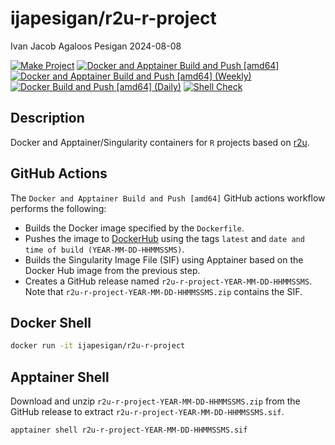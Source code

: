 ijapesigan/r2u-r-project
================
Ivan Jacob Agaloos Pesigan
2024-08-08

<!-- README.md is generated from .setup/readme/README.Rmd. Please edit that file -->
<!-- badges: start -->

[![Make
Project](https://github.com/ijapesigan/docker-r2u-r-project/actions/workflows/make.yml/badge.svg)](https://github.com/ijapesigan/docker-r2u-r-project/actions/workflows/make.yml)
[![Docker and Apptainer Build and Push
\[amd64\]](https://github.com/ijapesigan/docker-r2u-r-project/actions/workflows/docker-apptainer-build-push-amd64.yml/badge.svg)](https://github.com/ijapesigan/docker-r2u-r-project/actions/workflows/docker-apptainer-build-push-amd64.yml)
[![Docker and Apptainer Build and Push \[amd64\]
(Weekly)](https://github.com/ijapesigan/docker-r2u-r-project/actions/workflows/docker-apptainer-build-push-weekly-amd64.yml/badge.svg)](https://github.com/ijapesigan/docker-r2u-r-project/actions/workflows/docker-apptainer-build-push-weekly-amd64.yml)
[![Docker Build and Push \[amd64\]
(Daily)](https://github.com/ijapesigan/docker-r2u-r-project/actions/workflows/docker-build-push-daily-amd64.yml/badge.svg)](https://github.com/ijapesigan/docker-r2u-r-project/actions/workflows/docker-build-push-daily-amd64.yml)
[![Shell
Check](https://github.com/ijapesigan/docker-r2u-r-project/actions/workflows/shellcheck.yml/badge.svg)](https://github.com/ijapesigan/docker-r2u-r-project/actions/workflows/shellcheck.yml)
<!-- badges: end -->

## Description

Docker and Apptainer/Singularity containers for `R` projects based on
[r2u](https://github.com/eddelbuettel/r2u/).

## GitHub Actions

The `Docker and Apptainer Build and Push [amd64]` GitHub actions
workflow performs the following:

- Builds the Docker image specified by the `Dockerfile`.
- Pushes the image to
  [DockerHub](https://hub.docker.com/r/ijapesigan/r2u-r-project) using
  the tags `latest` and `date and time of build (YEAR-MM-DD-HHMMSSMS)`.
- Builds the Singularity Image File (SIF) using Apptainer based on the
  Docker Hub image from the previous step.
- Creates a GitHub release named `r2u-r-project-YEAR-MM-DD-HHMMSSMS`.
  Note that `r2u-r-project-YEAR-MM-DD-HHMMSSMS.zip` contains the SIF.

## Docker Shell

``` bash
docker run -it ijapesigan/r2u-r-project
```

## Apptainer Shell

Download and unzip `r2u-r-project-YEAR-MM-DD-HHMMSSMS.zip` from the
GitHub release to extract `r2u-r-project-YEAR-MM-DD-HHMMSSMS.sif`.

``` bash
apptainer shell r2u-r-project-YEAR-MM-DD-HHMMSSMS.sif
```
